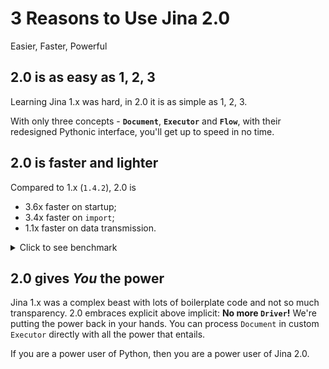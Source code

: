 # 3 Reasons to Use Jina 2.0

Easier, Faster, Powerful

## 2.0 is as easy as 1, 2, 3

Learning Jina 1.x was hard, in 2.0 it is as simple as 1, 2, 3.

With only three concepts - **`Document`**, **`Executor`** and **`Flow`**, with their redesigned Pythonic interface, you'll get
up to speed in no time.

## 2.0 is faster and lighter

Compared to 1.x (`1.4.2`), 2.0 is

- 3.6x faster on startup;
- 3.4x faster on `import`;
- 1.1x faster on data transmission.

<details>
<summary>Click to see benchmark</summary>

#### `jina -v`

<table>
<tr>
<td>
<b>2.0.0rc5</b>
</td>
</tr>
<tr>
<td>

```console
Benchmark #1: jina -v
  Time (mean ± σ):     392.5 ms ±   3.6 ms    [User: 278.6 ms, System: 385.4 ms]
  Range (min … max):   386.3 ms … 397.0 ms    10 runs
```

</td>
</tr>
<tr>
<td>
<b>1.4.2</b>
</td>
</tr>
<tr>
<td>

```console
Benchmark #1: jina -v
  Time (mean ± σ):      1.419 s ±  0.251 s    [User: 1.294 s, System: 1.172 s]
  Range (min … max):    1.285 s …  2.040 s    10 runs     
```

</td>
</tr>
</table>

#### `python -c "from jina import Document, Flow, Executor"`

<table>
<tr>
<td>
<b>2.0.0rc1</b>
</td>
</tr>
<tr>
<td>

```console
hyperfine --warmup 1 'python -c "from jina import Document, Flow, Executor"'
Benchmark #1: python -c "from jina import Document, Flow, Executor"
  Time (mean ± σ):     350.4 ms ±   6.1 ms    [User: 265.7 ms, System: 398.7 ms]
  Range (min … max):   343.2 ms … 363.2 ms    10 runs
```

</td>
</tr>
<tr>
<td>
<b>1.4.2</b>
</td>
</tr>
<tr>
<td>

```console
Benchmark #1: python -c "from jina import Document, Flow, Executor"
  Time (mean ± σ):      1.209 s ±  0.021 s    [User: 1.085 s, System: 1.085 s]
  Range (min … max):    1.192 s …  1.248 s    10 runs
```

</td>
</tr>
</table>

#### Creating a Flow

```python
from jina import Flow
from tests import random_docs

f = Flow().add().add().add().add()

with f:
    f.index(random_docs(10000))
```

<table>
<tr>
<td>
<b>2.0.0rc1</b>
</td>
</tr>
<tr>
<td>

```console
✅ done in ⏱ 8 seconds 🐎 1194.1/s
```

</td>
</tr>
<tr>
<td>
<b>1.4.2</b>
</td>
</tr>
<tr>
<td>

```console
✅ done in ⏱ 8 seconds 🐎 1127.9/s
```

</td>
</tr>
</table>

</details>

## 2.0 gives *You* the power

Jina 1.x was a complex beast with lots of boilerplate code and not so much transparency. 2.0 embraces explicit
above implicit: **No more `Driver`!** We're putting the power back in your hands. You can process `Document` in
custom `Executor` directly with all the power that entails.

If you are a power user of Python, then you are a power user of Jina 2.0.